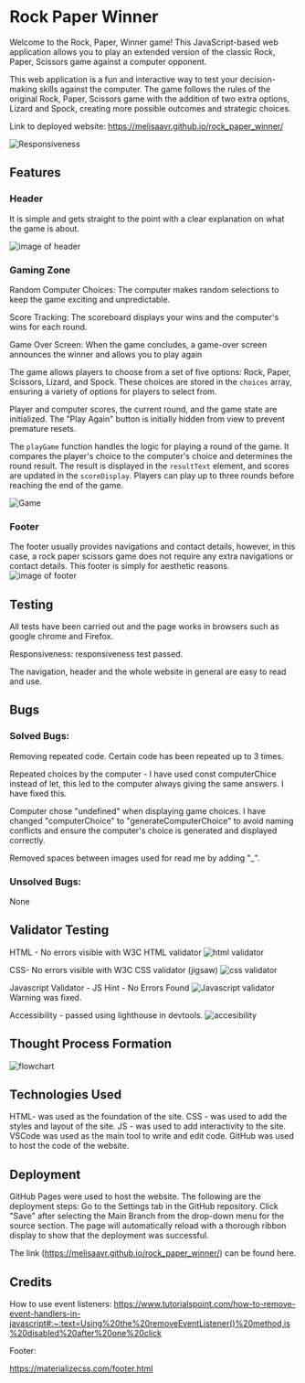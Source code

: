 # Rock Paper Winner
Welcome to the Rock, Paper, Winner  game! This JavaScript-based web application allows you to play an extended version of the classic Rock, Paper, Scissors game against a computer opponent.

This web application is a fun and interactive way to test your decision-making skills against the computer. The game follows the rules of the original Rock, Paper, Scissors game with the addition of two extra options, Lizard and Spock, creating more possible outcomes and strategic choices.

Link to deployed website: https://melisaavr.github.io/rock_paper_winner/

![Responsiveness](responsiveness_png)

## Features

### Header
It is simple and gets straight to the point with a clear explanation on what the game is about. 

![image of header](header_png)

### Gaming Zone
Random Computer Choices: The computer makes random selections to keep the game exciting and unpredictable.

Score Tracking: The scoreboard displays your wins and the computer's wins for each round.

Game Over Screen: When the game concludes, a game-over screen announces the winner and allows you to play again

The game allows players to choose from a set of five options: Rock, Paper, Scissors, Lizard, and Spock.
These choices are stored in the `choices` array, ensuring a variety of options for players to select from.

Player and computer scores, the current round, and the game state are initialized.
The "Play Again" button is initially hidden from view to prevent premature resets.

The `playGame` function handles the logic for playing a round of the game.
It compares the player's choice to the computer's choice and determines the round result.
The result is displayed in the `resultText` element, and scores are updated in the `scoreDisplay`.
Players can play up to three rounds before reaching the end of the game.

![Game](gamee_png)

### Footer
The footer usually provides navigations and contact details, however, in this case, a rock paper scissors game does not require any extra navigations or contact details. This footer is simply for aesthetic reasons. 
![image of footer](footer_png)

## Testing
All tests have been carried out and the page works in browsers such as google chrome and Firefox.

Responsiveness: responsiveness test passed.

The navigation, header and the whole website in general are easy to read and use.

## Bugs
### Solved Bugs: 
Removing repeated code. Certain code has been repeated up to 3 times. 

Repeated choices by the computer - I have used const computerChice instead of let, this led to the computer always giving the same answers. I have fixed this. 

Computer chose "undefined" when displaying game choices. I have changed "computerChoice" to "generateComputerChoice" to avoid naming conflicts and ensure the computer's choice is generated and displayed correctly. 

Removed spaces between images used for read me by adding "_".


### Unsolved Bugs: 
None

## Validator Testing
HTML - No errors visible with W3C HTML validator
![html validator](<html_validator_png>)

CSS- No errors visible with W3C CSS validator (jigsaw)
![css validator](<css_validator_png>)

Javascript Validator - JS Hint - No Errors Found
![Javascript validator](<js_validator_png>)
Warning was fixed. 

Accessibility - passed using lighthouse in devtools.
![accesibility](accesibility_png)

## Thought Process Formation
![flowchart](flowchartt_png)


## Technologies Used
HTML- was used as the foundation of the site.
CSS - was used to add the styles and layout of the site.
JS - was used to add interactivity to the site.
VSCode was used as the main tool to write and edit code.
GitHub was used to host the code of the website.

## Deployment
GitHub Pages were used to host the website. The following are the deployment steps: Go to the Settings tab in the GitHub repository. Click "Save" after selecting the Main Branch from the drop-down menu for the source section. The page will automatically reload with a thorough ribbon display to show that the deployment was successful.

The link  (https://melisaavr.github.io/rock_paper_winner/) can be found here.

## Credits
How to use event listeners: 
https://www.tutorialspoint.com/how-to-remove-event-handlers-in-javascript#:~:text=Using%20the%20removeEventListener()%20method,is%20disabled%20after%20one%20click

Footer: 

https://materializecss.com/footer.html

